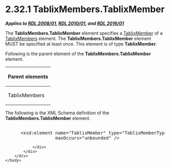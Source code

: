<html dir="LTR" xmlns:mshelp="http://msdn.microsoft.com/mshelp" xmlns:ddue="http://ddue.schemas.microsoft.com/authoring/2003/5" xmlns:xlink="http://www.w3.org/1999/xlink" xmlns:tool="http://www.microsoft.com/tooltip">
    <head>
        <meta http-equiv="Content-Type" content="text/html; CHARSET=utf-8"></meta>
        <meta name="save" content="history"></meta>
        <title>2.32.1 TablixMembers.TablixMember</title>
        <xml>
            <mshelp:toctitle title="2.32.1 TablixMembers.TablixMember"></mshelp:toctitle>
            <mshelp:rltitle title="[MS-RDL]: TablixMembers.TablixMember"></mshelp:rltitle>
            <mshelp:keyword index="A" term="fe6767aa-284d-456a-b966-842c78346c39"></mshelp:keyword>
            <mshelp:attr name="DCSext.ContentType" value="open specification"></mshelp:attr>
            <mshelp:attr name="AssetID" value="fe6767aa-284d-456a-b966-842c78346c39"></mshelp:attr>
            <mshelp:attr name="TopicType" value="kbRef"></mshelp:attr>
            <mshelp:attr name="DCSext.Title" value="[MS-RDL]: TablixMembers.TablixMember" />
        </xml>
    </head>
    <body>
        <div id="header">
            <h1 class="heading">2.32.1 TablixMembers.TablixMember</h1>
        </div>
        <div id="mainSection">
            <div id="mainBody">
                <div id="allHistory" class="saveHistory"></div>
                <div id="sectionSection0" class="section" name="collapseableSection">
                    

<p><b><i>Applies to </i></b><a href="1e855f94-4617-47e4-b89e-0856c6cb420f.html"><b><i>RDL 2008/01</i></b></a><b><i>,
</i></b><a href="3428e690-a348-4ec7-8a6a-8efb42d2cdee.html"><b><i>RDL 2010/01</i></b></a><b><i>,
and </i></b><a href="52ce3983-2bfc-4e72-9359-42aaf5fe4509.html"><b><i>RDL 2016/01</i></b></a></p>

<p>The <b>TablixMembers.TablixMember</b> element specifies a <a href="1d8a9691-b173-4e24-9ea9-1f486bc824fd.html">TablixMember</a> of a <a href="1531211e-bbb1-4ef0-b5a4-d8e4c08a6e4c.html">TablixMembers</a> element. The
<b>TablixMembers.TablixMember</b> element MUST be specified at least once. This
element is of type <b>TablixMember</b>.</p>

<p>Following is the parent element of the <b>TablixMembers.TablixMember</b>
element. </p>

<table>
 <thead>
  <tr>
   <th>
   <p>Parent elements</p>
   </th>
  </tr>
 </thead>
 <tr>
  <td>
  <p>TablixMembers </p>
  </td>
 </tr>
</table>

<p>The following is the XML Schema definition of the <b>TablixMembers.TablixMember</b>
element.</p>

<dl>
<dd>
<div><pre>            
 &lt;xsd:element name=&quot;TablixMember&quot; type=&quot;TablixMemberType&quot; minOccurs=&quot;1&quot; 
              maxOccurs=&quot;unbounded&quot; /&gt;
</pre></div>
</dd></dl>


                </div>
            </div>
        </div>
    </body>
</html>
